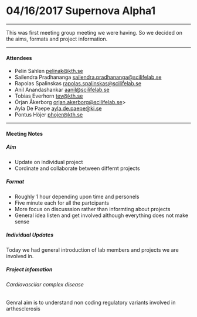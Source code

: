 # 04/16/2017 Supernova Alpha1

___

This was first meeting group meeting we were having. So we decided on the aims, formats and project information.

___


#### Attendees
* Pelin Sahlen pelinak@kth.se
* Sailendra Pradhananga sailendra.pradhananga@scilifelab.se
* Rapolas Spalinskas rapolas.spalinskas@scilifelab.se
* Anil Anandashankar aanil@scilifelab.se
* Tobias Everhorn tev@kth.se
* Örjan Åkerborg orjan.akerborg@scilifelab.se>
* Ayla De Paepe ayla.de.paepe@ki.se
* Pontus Höjer phojer@kth.se

___

#### Meeting Notes

##### Aim
 * Update on individual project
 * Cordinate and collaborate between differnt projects 
 
##### Format
  * Roughly 1 hour depending upon time and personels
  * Five minute each for all the partcipants 
  * More focus on discusssion rather than informting about projects
  * General idea listen and get involved although everything does not make sense
  
##### Individual Updates
   Today we had general introduction of lab members and projects we are involved in.
  
##### Project infomation

###### Cardiovascilar complex disease

Genral aim is to understand non coding regulatory variants involved in arthesclerosis


  
